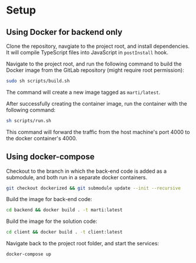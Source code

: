 # Setup
## Using Docker for backend only
Clone the repository, navgiate to the project root, and install dependencies.
It will compile TypeScript files into JavaScript in `postInstall` hook.

Navigate to the project root, and run the following command to build the Docker image from the GitLab repository (might require root permission):
```sh
sudo sh scripts/build.sh
```
The command will create a new image tagged as `marti/latest`.

After successfully creating the container image, run the container with the following command:
```sh
sh scripts/run.sh
```
This command will forward the traffic from the host machine's port 4000 to the docker container's 4000.

## Using docker-compose
Checkout to the branch in which the back-end code is added as a submodule, and both run in a separate docker containers.

```sh
git checkout dockerized && git submodule update --init --recursive
```

Build the image for back-end code:
```sh
cd backend && docker build . -t marti:latest
```

Build the image for the solution code:
```sh
cd client && docker build . -t client:latest
```

Navigate back to the project root folder, and start the services:
```sh
docker-compose up
```